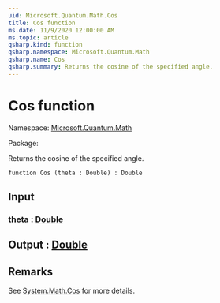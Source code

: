 ```yaml
---
uid: Microsoft.Quantum.Math.Cos
title: Cos function
ms.date: 11/9/2020 12:00:00 AM
ms.topic: article
qsharp.kind: function
qsharp.namespace: Microsoft.Quantum.Math
qsharp.name: Cos
qsharp.summary: Returns the cosine of the specified angle.
---
```


# Cos function

Namespace: [Microsoft.Quantum.Math](xref:Microsoft.Quantum.Math)

Package: [](https://nuget.org/packages/)


Returns the cosine of the specified angle.

```qsharp
function Cos (theta : Double) : Double
```


## Input

### theta : [Double](xref:microsoft.quantum.lang-ref.double)





## Output : [Double](xref:microsoft.quantum.lang-ref.double)



## Remarks

See [System.Math.Cos](https://docs.microsoft.com/dotnet/api/system.math.cos) for more details.